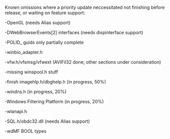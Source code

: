 Known omissions where a priority update neccessitated not finishing 
before release, or waiting on feature support:

-OpenGL (needs Alias support)

-DWebBrowserEvents[2] interfaces (needs dispinterface support)

-POLID_ guids only partially complete

-winbio_adapter.h
 
-vfw.h/vfsmsg/vfwext (AVIFil32 done; other sections under consideration)

-missing winspool.h stuff

-finish imagehlp.h/dbghelp.h (in progress, 50%)

-windns.h (in progress, 20%)

-Windows Filtering Platform (in progress, 20%)

-wlanapi.h

-SQL.h/obdc32.dll (needs Alias support)

-wdMF BOOL types